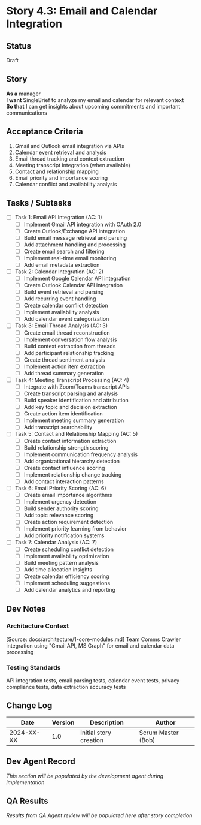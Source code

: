 # Story 4.3: Email and Calendar Integration

## Status
Draft

## Story
**As a** manager  
**I want** SingleBrief to analyze my email and calendar for relevant context  
**So that** I can get insights about upcoming commitments and important communications

## Acceptance Criteria
1. Gmail and Outlook email integration via APIs
2. Calendar event retrieval and analysis
3. Email thread tracking and context extraction
4. Meeting transcript integration (when available)
5. Contact and relationship mapping
6. Email priority and importance scoring
7. Calendar conflict and availability analysis

## Tasks / Subtasks
- [ ] Task 1: Email API Integration (AC: 1)
  - [ ] Implement Gmail API integration with OAuth 2.0
  - [ ] Create Outlook/Exchange API integration
  - [ ] Build email message retrieval and parsing
  - [ ] Add attachment handling and processing
  - [ ] Create email search and filtering
  - [ ] Implement real-time email monitoring
  - [ ] Add email metadata extraction
- [ ] Task 2: Calendar Integration (AC: 2)
  - [ ] Implement Google Calendar API integration
  - [ ] Create Outlook Calendar API integration
  - [ ] Build event retrieval and parsing
  - [ ] Add recurring event handling
  - [ ] Create calendar conflict detection
  - [ ] Implement availability analysis
  - [ ] Add calendar event categorization
- [ ] Task 3: Email Thread Analysis (AC: 3)
  - [ ] Create email thread reconstruction
  - [ ] Implement conversation flow analysis
  - [ ] Build context extraction from threads
  - [ ] Add participant relationship tracking
  - [ ] Create thread sentiment analysis
  - [ ] Implement action item extraction
  - [ ] Add thread summary generation
- [ ] Task 4: Meeting Transcript Processing (AC: 4)
  - [ ] Integrate with Zoom/Teams transcript APIs
  - [ ] Create transcript parsing and analysis
  - [ ] Build speaker identification and attribution
  - [ ] Add key topic and decision extraction
  - [ ] Create action item identification
  - [ ] Implement meeting summary generation
  - [ ] Add transcript searchability
- [ ] Task 5: Contact and Relationship Mapping (AC: 5)
  - [ ] Create contact information extraction
  - [ ] Build relationship strength scoring
  - [ ] Implement communication frequency analysis
  - [ ] Add organizational hierarchy detection
  - [ ] Create contact influence scoring
  - [ ] Implement relationship change tracking
  - [ ] Add contact interaction patterns
- [ ] Task 6: Email Priority Scoring (AC: 6)
  - [ ] Create email importance algorithms
  - [ ] Implement urgency detection
  - [ ] Build sender authority scoring
  - [ ] Add topic relevance scoring
  - [ ] Create action requirement detection
  - [ ] Implement priority learning from behavior
  - [ ] Add priority notification systems
- [ ] Task 7: Calendar Analysis (AC: 7)
  - [ ] Create scheduling conflict detection
  - [ ] Implement availability optimization
  - [ ] Build meeting pattern analysis
  - [ ] Add time allocation insights
  - [ ] Create calendar efficiency scoring
  - [ ] Implement scheduling suggestions
  - [ ] Add calendar analytics and reporting

## Dev Notes

### Architecture Context
[Source: docs/architecture/1-core-modules.md]
Team Comms Crawler integration using "Gmail API, MS Graph" for email and calendar data processing

### Testing Standards
API integration tests, email parsing tests, calendar event tests, privacy compliance tests, data extraction accuracy tests

## Change Log
| Date | Version | Description | Author |
|------|---------|-------------|---------|
| 2024-XX-XX | 1.0 | Initial story creation | Scrum Master (Bob) |

## Dev Agent Record
*This section will be populated by the development agent during implementation*

## QA Results
*Results from QA Agent review will be populated here after story completion*